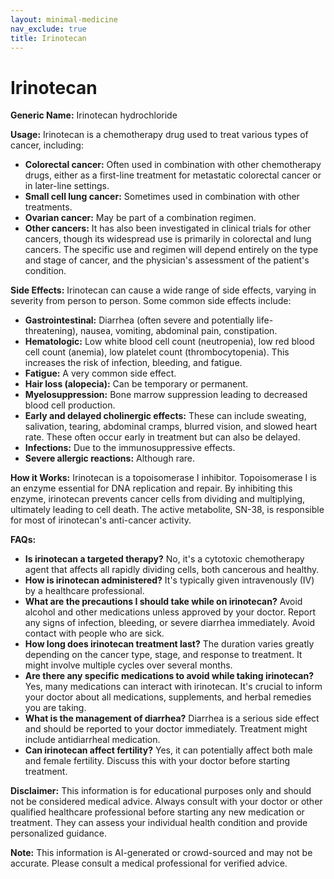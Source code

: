 ```yaml
---
layout: minimal-medicine
nav_exclude: true
title: Irinotecan
---
```


# Irinotecan

**Generic Name:** Irinotecan hydrochloride

**Usage:** Irinotecan is a chemotherapy drug used to treat various types of cancer, including:

* **Colorectal cancer:**  Often used in combination with other chemotherapy drugs, either as a first-line treatment for metastatic colorectal cancer or in later-line settings.
* **Small cell lung cancer:** Sometimes used in combination with other treatments.
* **Ovarian cancer:** May be part of a combination regimen.
* **Other cancers:**  It has also been investigated in clinical trials for other cancers, though its widespread use is primarily in colorectal and lung cancers.  The specific use and regimen will depend entirely on the type and stage of cancer, and the physician's assessment of the patient's condition.

**Side Effects:**  Irinotecan can cause a wide range of side effects, varying in severity from person to person.  Some common side effects include:

* **Gastrointestinal:** Diarrhea (often severe and potentially life-threatening), nausea, vomiting, abdominal pain, constipation.
* **Hematologic:** Low white blood cell count (neutropenia), low red blood cell count (anemia), low platelet count (thrombocytopenia).  This increases the risk of infection, bleeding, and fatigue.
* **Fatigue:**  A very common side effect.
* **Hair loss (alopecia):**  Can be temporary or permanent.
* **Myelosuppression:** Bone marrow suppression leading to decreased blood cell production.
* **Early and delayed cholinergic effects:** These can include sweating, salivation, tearing, abdominal cramps, blurred vision, and slowed heart rate.  These often occur early in treatment but can also be delayed.
* **Infections:** Due to the immunosuppressive effects.
* **Severe allergic reactions:** Although rare.

**How it Works:** Irinotecan is a topoisomerase I inhibitor.  Topoisomerase I is an enzyme essential for DNA replication and repair.  By inhibiting this enzyme, irinotecan prevents cancer cells from dividing and multiplying, ultimately leading to cell death.  The active metabolite, SN-38, is responsible for most of irinotecan's anti-cancer activity.

**FAQs:**

* **Is irinotecan a targeted therapy?** No, it's a cytotoxic chemotherapy agent that affects all rapidly dividing cells, both cancerous and healthy.
* **How is irinotecan administered?** It's typically given intravenously (IV) by a healthcare professional.
* **What are the precautions I should take while on irinotecan?** Avoid alcohol and other medications unless approved by your doctor. Report any signs of infection, bleeding, or severe diarrhea immediately.  Avoid contact with people who are sick.
* **How long does irinotecan treatment last?** The duration varies greatly depending on the cancer type, stage, and response to treatment. It might involve multiple cycles over several months.
* **Are there any specific medications to avoid while taking irinotecan?** Yes, many medications can interact with irinotecan.  It's crucial to inform your doctor about all medications, supplements, and herbal remedies you are taking.
* **What is the management of diarrhea?**  Diarrhea is a serious side effect and should be reported to your doctor immediately.  Treatment might include antidiarrheal medication.
* **Can irinotecan affect fertility?**  Yes, it can potentially affect both male and female fertility. Discuss this with your doctor before starting treatment.


**Disclaimer:** This information is for educational purposes only and should not be considered medical advice.  Always consult with your doctor or other qualified healthcare professional before starting any new medication or treatment.  They can assess your individual health condition and provide personalized guidance.


**Note:** This information is AI-generated or crowd-sourced and may not be accurate. Please consult a medical professional for verified advice.